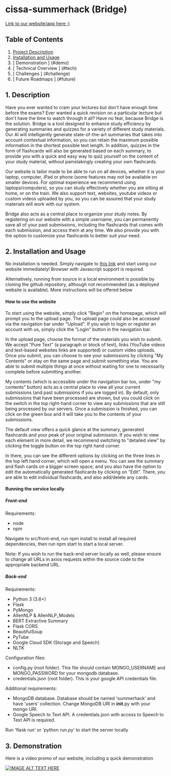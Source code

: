 # cissa-summerhack (Bridge)

[Link to our website/app here :)](http://194.193.55.245:3000/)

## Table of Contents

1. [ Project Description ](#desc)
2. [ Installation and Usage ](#usage)
3. [ Demonstration ] (#demo)
4. [ Technical Overview ] (#tech)
5. [ Challenges ] (#challenge)
6. [ Future Roadmaps ] (#future)

<a name="desc"></a>
## 1. Description

Have you ever wanted to cram your lectures but don't have enough time before the exams? Ever wanted a quick revision on a particular lecture but don't have the time to watch through it all? Have no fear, because Bridge is the solution. Bridge is a tool designed to enhance study efficiency by generating summaries and quizzes for a variety of different study materials. Our AI will intelligently generate state-of-the-art summaries that takes into account contextual information, so you can retain the maximum possible information in the shortest possible text length. In addition, quizzes in the form of flashcards will also be generated based on each summary, to provide you with a quick and easy way to quiz yourself on the content of your study material, without painstakingly creating your own flashcards.

Our website is tailor made to be able to run on all devices, whether it is your laptop, computer, iPad or phone (some features may not be available on smaller devices. For optimal experience we recommend using laptops/computers), so you can study effectively whether you are sitting at home, or on the train. We also support text, websites, youtube videos or custom videos uploaded by you, so you can be assured that your study materials will work with our system. 

Bridge also acts as a central place to organize your study notes. By registering on our website with a simple username, you can permanently save all of your past submissions, including the flashcards that comes with each submission, and access them at any time. We also provide you with the option to customize your flashcards to better suit your need.

<a name="usage"></a>
## 2. Installation and Usage

No installation is needed. Simply navigate to [this link](http://194.193.55.245:3000/) and start using our website immediately! Browser with Javascript support is required.

Alternatively, running from source in a local environment is possible by cloning the github repository, although not recommended (as a deployed website is available). More instructions will be offered below

#### How to use the website

To start using the website, simply click "Begin" on the homepage, which will prompt you to the upload page. The upload page could also be accessed via the navigation bar under "Upload". If you wish to login or register an account with us, simply click the "Login" button in the navigation bar.

In the upload page, choose the format of the materials you wish to submit. We accept "Pure Text" (a paragraph or block of text), links (YouTube videos and text-based websites links are supported) or custom video uploads. Once you submit, you can choose to see your submissions by clicking "My Contents" or stay on the same page and submit something else. You are able to submit multiple things at once without waiting for one to necessarily complete before submitting another. 

My contents (which is accessible under the navigation bar too, under "my contents" button) acts as a central place to view all your current submissions (and past submissions if you are logged in). By default, only submissions that have been processed are shown, but you could click on the switch in the top right-hand corner to view any submissions that are still being processed by our servers. Once a submission is finished, you can click on the green box and it will take you to the contents of your submissions.

The default view offers a quick glance at the summary, generated flashcards and your peak of your original submission. If you wish to view each element in more detail, we recommend switching to "detailed view" by clicking the toggle button on the top right hand corner. 

In there, you can see the different options by clicking on the three lines in the top left hand corner, which will open a menu. You can see the summary and flash cards on a bigger screen space, and you also have the option to edit the automatically generated flashcards by clicking on "Edit". There, you are able to edit individual flashcards, and also add/delete any cards.

#### Running the service locally

##### Front-end

Requirements:
- node
- npm

Navigate to src/front-end, run npm install to install all required dependencies, then run npm start to start a local server. 

Note: If you wish to run the back-end server locally as well, please ensure to change all URLs in axios requests within the source code to the appropriate backend URL.

##### Back-end

Requirements:
- Python 3 (3.6+)
- Flask
- PyMongo
- AllenNLP & AllenNLP_Models
- BERT Extractive Summary
- Flask CORS
- BeautifulSoup
- PyTube
- Google Cloud SDK (Storage and Speech)
- NLTK

Configuration files:
- config.py (root folder). This file should contain MONGO_USERNAME and MONGO_PASSWORD for your mongodb database.
- credentials.json (root folder). This is your google API credentials file.

Additional requirements:
- MongoDB database. Database should be named 'summerhack' and have 'users' collection. Change MongoDB URI in __init__.py with your mongo URI.
- Google Speech to Text API. A credentials.json with access to Speech to Text API is required.

Run 'flask run' or 'python run.py' to start the server locally

## 3. Demonstration

Here is a video promo of our website, including a quick demonstration

[![IMAGE ALT TEXT HERE](https://img.youtube.com/vi/KBGzuzQ4BiU/0.jpg)](https://www.youtube.com/watch?v=KBGzuzQ4BiU)

